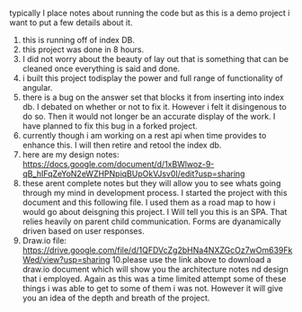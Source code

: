 typically I place notes about running the code but as this is a demo project i want to put a few details about it. 

1. this is running off of index DB.
2. this project was done in 8 hours. 
3. I did not worry about the beauty of lay out that is something that can be cleaned once everything is said and done. 
4. i built this project todisplay the power and full range of functionality of angular.
5. there is a bug on the answer set that blocks it from inserting into index db. I debated on whether or not to fix it. However i felt it disingenous to do so. Then it would not longer be an accurate display of the work. I have planned to fix this bug in a forked project.
6. currently though i am working on a rest api when time provides to enhance this. I will then retire and retool the index db.
7. here are my design notes: https://docs.google.com/document/d/1xBWlwoz-9-qB_hIFqZeYoN2eWZHPNpiqBUpOkVJsv0I/edit?usp=sharing 
8. these arent complete notes but they will allow you to see whats going through my mind in development process. I started the project with this document and this following file. I used them as a road map to how i would go about deisgning this project. I Will tell you this is an SPA. That relies heavily on parent child communication. Forms are dyanamically driven based on user responses. 
9. Draw.io file: https://drive.google.com/file/d/1QFDVcZg2bHNa4NXZGcOz7wOm639FkWed/view?usp=sharing
10.please use the link above to download a draw.io document which will show you the architecture notes nd design that i employed. Again as this  was a time limited attempt some of these things i was able to get to some of them  i was not. However it will give you an idea of the depth and breath of the project.  
